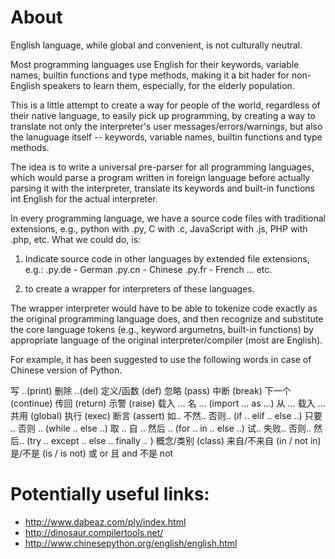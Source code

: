 # About

English language, while global and convenient, is not culturally neutral.

Most programming languages use English for their keywords, variable names, builtin functions and type methods, making it a bit hader for non-English speakers to learn them, especially, for the elderly population.

This is a little attempt to create a way for people of the world, regardless of their native language, to easily pick up programming, by creating a way to translate not only the interpreter's user messages/errors/warnings, but also the lanuguage itself -- keywords, variable names, builtin functions and type methods.

The idea is to write a universal pre-parser for all programming languages, which would parse a program written in foreign language before actually parsing it with the interpreter, translate its keywords and built-in functions int English for the actual interpreter.

In every programming language, we have a source code files with traditional extensions, e.g., python with .py, C with .c, JavaScript with .js, PHP with .php, etc. What we could do, is:

1. Indicate source code in other languages by extended file extensions, e.g.:
  .py.de - German
  .py.cn - Chinese
  .py.fr - French
   ...
   etc.

2. to create a wrapper for interpreters of these languages.

The wrapper interpreter would have to be able to tokenize code exactly as the original programming language does, and then recognize and substitute the core language tokens (e.g., keyword argumetns, built-in functions) by appropriate language of the original interpreter/compiler (most are English).


For example, it has been suggested to use the following words in case of Chinese version of Python.

写 ..(print)
删除 ..(del)
定义/函数 (def)
忽略 (pass)
中断 (break)
下一个 (continue)
传回 (return)
示警 (raise)
载入 ... 名 ... (import ... as ...)
从 ... 载入 ...
共用 (global)
执行 (exec)
断言 (assert)
如.. 不然.. 否则.. (if .. elif .. else ..)
只要 .. 否则 .. (while .. else ..)
取 .. 自 .. 然后 .. (for .. in .. else ..)
试.. 失败.. 否则.. 然后.. (try .. exc​​ept .. else .. finally .. )
概念/类别 (class)
来自/不来自 (in / not in)
是/不是 (is / is not)
或 or
且 and
不是 not


# Potentially useful links:

- http://www.dabeaz.com/ply/index.html
- http://dinosaur.compilertools.net/
- http://www.chinesepython.org/english/english.html
